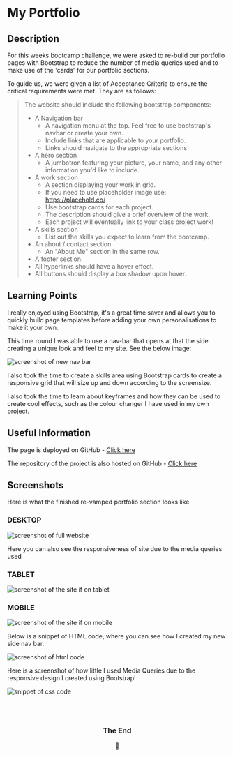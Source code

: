 # My Portfolio

## Description
For this weeks bootcamp challenge, we were asked to re-build our portfolio pages with Bootstrap to reduce the number of media queries used and to make use of the 'cards' for our portfolio sections.  

To guide us, we were given a list of Acceptance Criteria to ensure the critical requirements were met. They are as follows:

> The website should include the following bootstrap components:
> - A Navigation bar
>    - A navigation menu at the top. Feel free to use bootstrap's navbar or create your own.
>    - Include links that are applicable to your portfolio.
>    - Links should navigate to the appropriate sections 
> - A hero section
>    - A jumbotron featuring your picture, your name, and any other information you'd like to include.
> - A work section
>    - A section displaying your work in grid. 
>    - If you need to use placeholder image use: https://placehold.co/ 
>    - Use bootstrap cards for each project.
>    - The description should give a brief overview of the work.
>    - Each project will eventually link to your class project work!
> - A skills section
>    - List out the skills you expect to learn from the bootcamp.
> - An about / contact section.
>    - An "About Me" section in the same row.
> - A footer section.
> - All hyperlinks should have a hover effect.
> - All buttons should display a box shadow upon hover.
## Learning Points
I really enjoyed using Bootstrap, it's a great time saver and allows you to quickly build page templates before adding your own personalisations to make it your own. 

This time round I was able to use a nav-bar that opens at that the side creating a unique look and feel to my site. See the below image:

![screenshot of new nav bar](assets/screenshots/new-nav-bar.jpg)

I also took the time to create a skills area using Bootstrap cards to create a responsive grid that will size up and down according to the screensize. 

I also took the time to learn about keyframes and how they can be used to create cool effects, such as the colour changer I have used in my own project. 

## Useful Information
The page is deployed on GitHub - [Click here](https://rbrd87.github.io/Bootstrap-Portfolio/)

The repository of the project is also hosted on GitHub - [Click here](https://github.com/rbrd87/Bootstrap-Portfolio)

## Screenshots

Here is what the finished re-vamped portfolio section looks like

### DESKTOP

![screenshot of full website](assets/screenshots/portfolio-card-section.jpg)

Here you can also see the responsiveness of site due to the media queries used
### TABLET

![screenshot of the site if on tablet](assets/screenshots/skills-cards.jpg)

### MOBILE

![screenshot of the site if on mobile](assets/screenshots/mobile-view.jpg)


Below is a snippet of HTML code, where you can see how I created my new side nav bar. 

![screenshot of html code](assets/screenshots/nav-bar-code.jpg)

Here is a screenshot of how little I used Media Queries due to the responsive design I created using Bootstrap!

![snippet of css code](assets/screenshots/reduced-media-queries.jpg)

<br>
<br>
<div align=center>
<h3>The End</h3>
🤍
</div>